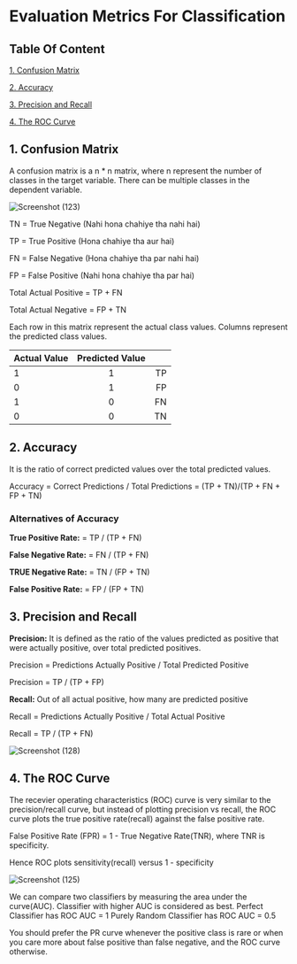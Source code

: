 # Evaluation Metrics For Classification

## Table Of Content

[1. Confusion Matrix](https://github.com/ujjwal-dhiman-ai/Evaluation-Metrics-For-Classification/blob/main/README.md#1-confusion-matrix)

[2. Accuracy](https://github.com/ujjwal-dhiman-ai/Evaluation-Metrics-For-Classification/blob/main/README.md#2-accuracy)

[3. Precision and Recall](https://github.com/ujjwal-dhiman-ai/Evaluation-Metrics-For-Classification/blob/main/README.md#3-precision-and-recall)

[4. The ROC Curve](https://github.com/ujjwal-dhiman-ai/Evaluation-Metrics-For-Classification/blob/main/README.md#4-the-roc-curve)

## 1. Confusion Matrix

A confusion matrix is a n * n matrix, where n represent the number of classes in the target variable. There can be multiple classes in the dependent variable.

![Screenshot (123)](https://user-images.githubusercontent.com/63502418/116848496-60495080-ac0a-11eb-91bb-8c8d87dfef27.png)

TN = True Negative (Nahi hona chahiye tha nahi hai)

TP = True Positive (Hona chahiye tha aur hai)

FN = False Negative (Hona chahiye tha par nahi hai)

FP = False Positive (Nahi hona chahiye tha par hai)

Total Actual Positive = TP + FN

Total Actual Negative = FP + TN

Each row in this matrix represent the actual class values. Columns represent the predicted class values.

| Actual Value  | Predicted Value |       |
| ------------- |:-------------:  | -----:|
| 1             | 1               |   TP  |
| 0             | 1               |   FP  |
| 1             | 0               |   FN  |
| 0             | 0               |   TN  |


## 2. Accuracy 

It is the ratio of correct predicted values over the total predicted values.

Accuracy = Correct Predictions / Total Predictions = (TP + TN)/(TP + FN + FP + TN)

### Alternatives of  Accuracy

**True Positive Rate:** = TP / (TP + FN)

**False Negative Rate:** = FN / (TP + FN)

**TRUE Negative Rate:** = TN / (FP + TN)

**False Positive Rate:** = FP / (FP + TN)

## 3. Precision and Recall

**Precision:** It is defined as the ratio of the values predicted as positive that were actually positive, over total predicted positives.

Precision = Predictions Actually Positive / Total Predicted Positive

Precision = TP / (TP + FP)

**Recall:** Out of all actual positive, how many are predicted positive

Recall = Predictions Actually Positive / Total Actual Positive

Recall = TP / (TP + FN)

![Screenshot (128)](https://user-images.githubusercontent.com/63502418/116850110-a653e380-ac0d-11eb-80af-8adf0c2c83a3.png)

## 4. The ROC Curve

The recevier operating characteristics (ROC) curve is very similar to the precision/recall curve, but instead of plotting precision vs recall, the ROC curve plots the true positive rate(recall) against the false positive rate.

False Positive Rate (FPR) = 1 - True Negative Rate(TNR), where TNR is specificity.

Hence ROC plots sensitivity(recall) versus 1 - specificity

![Screenshot (125)](https://user-images.githubusercontent.com/63502418/116850014-799fcc00-ac0d-11eb-96df-a56a1c35c866.png)

We can compare two classifiers by measuring the area under the curve(AUC). Classifier with higher AUC is considered as best.
Perfect Classifier has ROC AUC = 1
Purely Random Classifier has ROC AUC = 0.5

You should prefer the PR curve whenever the positive class is rare or when you care more about false positive than false negative, and the ROC curve otherwise.
